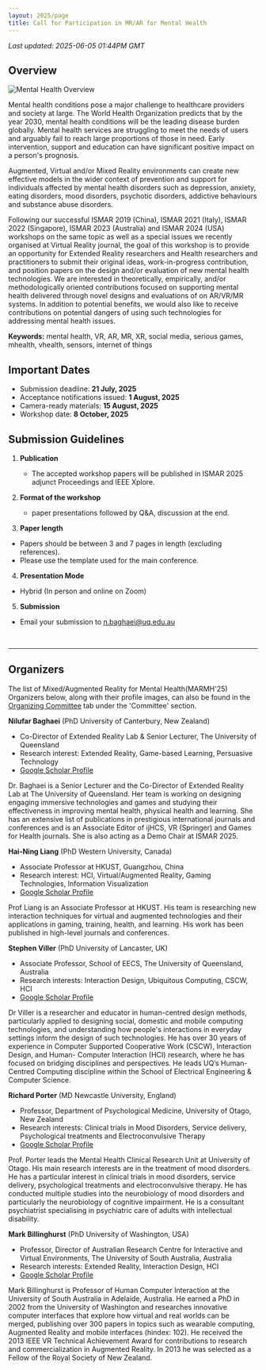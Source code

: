 ```yaml
---
layout: 2025/page
title: Call for Participation in MR/AR for Mental Health
---
```


<!-- add custom title css style for this page -->
<style>
.hero-title h1,
.hero-section h1,
h1.page-title,
main h1:first-of-type {
  font-size: clamp(1rem, 3vw + 0.5rem, 2.8rem);
  line-height: 1.2;
  letter-spacing: -0.01em;
  word-break: keep-all;
  overflow-wrap: anywhere;
  margin-bottom: 0.5em;
  text-align: center;
}

@media (max-width: 400px) {
  .hero-title h1,
  .hero-section h1,
  h1.page-title,
  main h1:first-of-type {
    font-size: 1.2rem;
  }
}

@media (max-width: 250px) {
  .hero-title h1,
  .hero-section h1,
  h1.page-title,
  main h1:first-of-type {
    font-size: 1rem;
  }
}
</style>

*Last updated: 2025-06-05 01:44PM GMT*

## Overview

<img src="{{ 'assets/2025/img/post/mental-health-overview.png' | relative_url }}" alt="Mental Health Overview" class="post-right-float-img">

Mental health conditions pose a major challenge to healthcare providers and society at large. The World Health Organization predicts that by the year 2030, mental health conditions will be the leading disease burden globally. Mental health services are struggling to meet the needs of users and arguably fail to reach large proportions of those in need. Early intervention, support and education can have significant positive impact on a person's prognosis. 

Augmented, Virtual and/or Mixed Reality environments can create new effective models in the wider context of prevention and support for individuals affected by mental health disorders such as depression, anxiety, eating disorders, mood disorders, psychotic disorders, addictive behaviours and substance abuse disorders. 

Following our successful ISMAR 2019 (China), ISMAR 2021 (Italy), ISMAR 2022 (Singapore), ISMAR 2023 (Australia) and ISMAR 2024 (USA) workshops on the same topic as well as a special issues we recently organised at Virtual Reality journal, the goal of this workshop is to provide an opportunity for Extended Reality researchers and Health researchers and practitioners to submit their original ideas, work-in-progress contribution, and position papers on the design and/or evaluation of new mental health technologies. We are interested in theoretically, empirically, and/or methodologically oriented contributions focused on supporting mental health delivered through novel designs and evaluations of on AR/VR/MR systems. In addition to potential benefits, we would also like to receive contributions on potential dangers of using such technologies for addressing mental health issues.

**Keywords:** mental health, VR, AR, MR, XR, social media, serious games, mhealth, vhealth, sensors, internet of things



## Important Dates

- Submission deadline: **21 July, 2025**
- Acceptance notifications issued: **1 August, 2025**
- Camera-ready materials: **15 August, 2025**
- Workshop date: **8 October, 2025**



## Submission Guidelines

1. **Publication**
   - The accepted workshop papers will be published in ISMAR 2025 adjunct Proceedings and IEEE Xplore.

2. **Format of the workshop**
   - paper presentations followed by Q&A, discussion at the end.

3. **Paper length** 
  - Papers should be between 3 and 7 pages in length (excluding references). 
  - Please use the template used for the main conference.

4. **Presentation Mode**
  - Hybrid (In person and online on Zoom)

5. **Submission**
  - Email your submission to <n.baghaei@uq.edu.au>

<br>

---

## Organizers

The list of Mixed/Augmented Reality for Mental Health(MARMH'25) Organizers below, along with their profile images, can also be found in the [Organizing Committee](/2025/committee/organizing) tab under the 'Committee' section.

**Nilufar Baghaei** (PhD University of Canterbury, New Zealand)

- Co-Director of Extended Reality Lab & Senior Lecturer, The University of Queensland
- Research interest: Extended Reality, Game-based Learning, Persuasive Technology
- [Google Scholar Profile](https://scholar.google.com/citations?user=zue9528AAAAJ&hl=en)

Dr. Baghaei is a Senior Lecturer and the Co-Director of Extended Reality Lab at The University of Queensland. Her team is working on designing engaging immersive technologies and games and studying their effectiveness in improving mental health, physical health and learning. She has an extensive list of publications in prestigious international journals and conferences and is an Associate Editor of ijHCS, VR (Springer) and Games for Health journals. She is also acting as a Demo Chair at ISMAR 2025.

**Hai-Ning Liang** (PhD Western University, Canada)

- Associate Professor at HKUST, Guangzhou, China 
- Research interest: HCI, Virtual/Augmented Reality, Gaming Technologies, Information Visualization 
- [Google Scholar Profile](https://scholar.google.com/citations?hl=en&user=UJPH5ioAAAAJ)

Prof Liang is an Associate Professor at HKUST. His team is researching new interaction techniques for virtual and augmented technologies and their applications in gaming, training, health, and learning. His work has been published in high-level journals and conferences.

**Stephen Viller** (PhD University of Lancaster, UK)

- Associate Professor, School of EECS, The University of Queensland, Australia 
- Research interests: Interaction Design, Ubiquitous Computing, CSCW, HCI 
- [Google Scholar Profile](https://scholar.google.com.au/citations?user=spHMPHgAAAAJ)

Dr Viller is a researcher and educator in human-centred design methods, particularly applied to designing social, domestic and mobile computing technologies, and understanding how people's interactions in everyday settings inform the design of such technologies. He has over 30 years of experience in Computer Supported Cooperative Work (CSCW), Interaction Design, and Human- Computer Interaction (HCI) research, where he has focused on bridging disciplines and perspectives. He leads UQ’s Human-Centred Computing discipline within the School of Electrical Engineering & Computer Science.

**Richard Porter** (MD Newcastle University, England)

- Professor, Department of Psychological Medicine, University of Otago, New Zealand 
- Research interests: Clinical trials in Mood Disorders, Service delivery, Psychological treatments and Electroconvulsive Therapy 
- [Google Scholar Profile](https://scholar.google.com/citations?user=_10aKcwAAAAJ&hl=en)

Prof. Porter leads the Mental Health Clinical Research Unit at University of Otago. His main research interests are in the treatment of mood disorders. He has a particular interest in clinical trials in mood disorders, service delivery, psychological treatments and electroconvulsive therapy. He has conducted multiple studies into the neurobiology of mood disorders and particularly the neurobiology of cognitive impairment. He is a consultant psychiatrist specialising in psychiatric care of adults with intellectual disability.

**Mark Billinghurst** (PhD University of Washington, USA)

- Professor, Director of Australian Research Centre for Interactive and Virtual Environments, The University of South Australia, Australia 
- Research interests: Extended Reality, Interaction Design, HCI 
- [Google Scholar Profile](https://scholar.google.com/citations?user=S-J_ItYAAAAJ&hl=en)

Mark Billinghurst is Professor of Human Computer Interaction at the University of South Australia in Adelaide, Australia. He earned a PhD in 2002 from the University of Washington and researches innovative computer interfaces that explore how virtual and real worlds can be merged, publishing over 300 papers in topics such as wearable computing, Augmented Reality and mobile interfaces (hindex: 102). He received the 2013 IEEE VR Technical Achievement Award for contributions to research and commercialization in Augmented Reality. In 2013 he was selected as a Fellow of the Royal Society of New Zealand.
